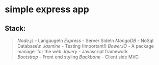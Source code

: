 # simple express app

## Stack:
>_Node.js_ 		- Langauge\n
>_Express_		- Server Side\n
>_MongoDB_		- NoSql Database\n
>_Jasmine_		- Testing (Important!)
>_Bower.IO_ 	- A package manager for the web
>_Jquery_ 		- Javascript framework		
>_Bootstrap_ 	- Front end styling
>_Backbone_  	- Client side MVC